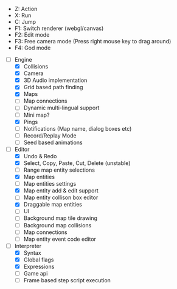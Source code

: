 - Z: Action
- X: Run
- C: Jump
- F1: Switch renderer (webgl/canvas)
- F2: Edit mode
- F3: Free camera mode (Press right mouse key to drag around)
- F4: God mode

 - [ ] Engine
   - [x] Collisions
   - [x] Camera
   - [x] 3D Audio implementation
   - [x] Grid based path finding
   - [x] Maps
   - [ ] Map connections
   - [ ] Dynamic multi-lingual support
   - [ ] Mini map?
   - [x] Pings
   - [ ] Notifications (Map name, dialog boxes etc)
   - [ ] Record/Replay Mode
   - [ ] Seed based animations

 - [ ] Editor
   - [x] Undo & Redo
   - [x] Select, Copy, Paste, Cut, Delete (unstable)
   - [ ] Range map entity selections
   - [x] Map entities
   - [ ] Map entities settings
   - [x] Map entity add & edit support
   - [ ] Map entity collison box editor
   - [x] Draggable map entities
   - [ ] UI
   - [ ] Background map tile drawing
   - [ ] Background map collisions
   - [ ] Map connections
   - [ ] Map entity event code editor

 - [ ] Interpreter
   - [x] Syntax
   - [x] Global flags
   - [x] Expressions
   - [ ] Game api
   - [ ] Frame based step script execution
